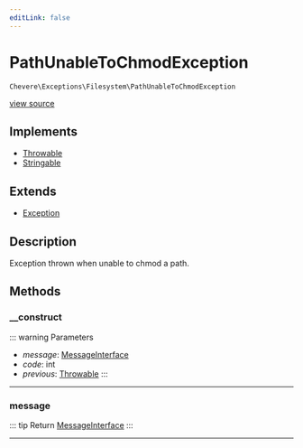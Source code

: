 ```yaml
---
editLink: false
---
```


# PathUnableToChmodException

`Chevere\Exceptions\Filesystem\PathUnableToChmodException`

[view source](https://github.com/chevere/chevere/blob/master/src/Chevere/Exceptions/Filesystem/PathUnableToChmodException.php)

## Implements

- [Throwable](https://www.php.net/manual/class.throwable)
- [Stringable](https://www.php.net/manual/class.stringable)

## Extends

- [Exception](../Core/Exception.md)

## Description

Exception thrown when unable to chmod a path.

## Methods

### __construct

::: warning Parameters
- *message*: [MessageInterface](../../Interfaces/Message/MessageInterface.md)
- *code*: int
- *previous*: [Throwable](https://www.php.net/manual/class.throwable)
:::

---

### message

::: tip Return
[MessageInterface](../../Interfaces/Message/MessageInterface.md)
:::

---
